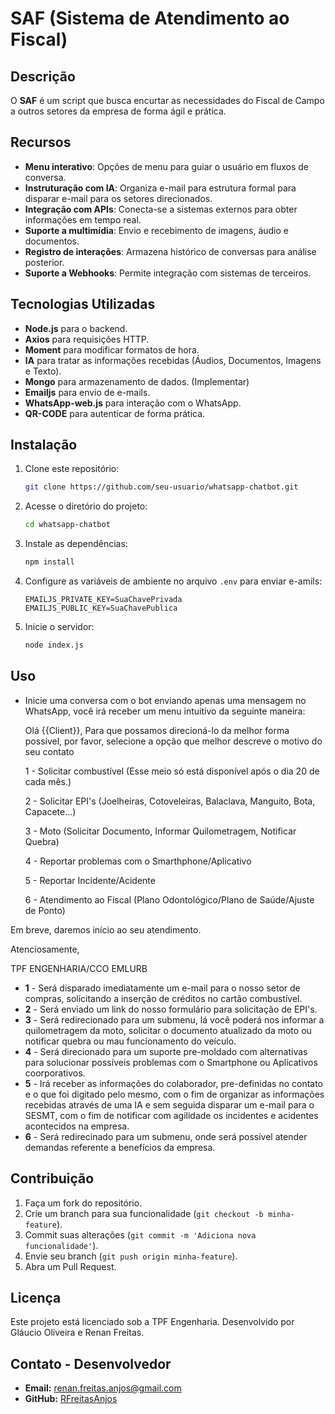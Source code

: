 # SAF (Sistema de Atendimento ao Fiscal)

## Descrição

O **SAF** é um script que busca encurtar as necessidades do Fiscal de Campo a outros setores da empresa de forma ágil e prática.  

## Recursos

- **Menu interativo**: Opções de menu para guiar o usuário em fluxos de conversa.
- **Instruturação com IA**: Organiza e-mail para estrutura formal para disparar e-mail para os setores direcionados.
- **Integração com APIs**: Conecta-se a sistemas externos para obter informações em tempo real.
- **Suporte a multimídia**: Envio e recebimento de imagens, áudio e documentos.
- **Registro de interações**: Armazena histórico de conversas para análise posterior.
- **Suporte a Webhooks**: Permite integração com sistemas de terceiros.

## Tecnologias Utilizadas

- **Node.js** para o backend.
- **Axios** para requisições HTTP.
- **Moment** para modificar formatos de hora.
- **IA** para tratar as informações recebidas (Áudios, Documentos, Imagens e Texto).
- **Mongo** para armazenamento de dados. (Implementar)
- **Emailjs** para envio de e-mails.
- **WhatsApp-web.js** para interação com o WhatsApp.
- **QR-CODE** para autenticar de forma prática.

## Instalação

1. Clone este repositório:
   ```bash
   git clone https://github.com/seu-usuario/whatsapp-chatbot.git
   ```
2. Acesse o diretório do projeto:
   ```bash
   cd whatsapp-chatbot
   ```
3. Instale as dependências:
   ```bash
   npm install
   ```
4. Configure as variáveis de ambiente no arquivo `.env` para enviar e-amils:
   ```env
   EMAILJS_PRIVATE_KEY=SuaChavePrivada
   EMAILJS_PUBLIC_KEY=SuaChavePublica
   ```
5. Inicie o servidor:
   ```bash
   node index.js
   ```

## Uso

- Inicie uma conversa com o bot enviando apenas uma mensagem no WhatsApp, você irá receber um menu intuitívo da seguinte maneira:

   Olá {{Client}}, Para que possamos direcioná-lo da melhor forma possível, por favor, selecione a opção que melhor descreve o motivo do seu contato

    1 - Solicitar combustível (Esse meio só está disponível após o dia 20 de cada mês.)
 
    2 - Solicitar EPI's (Joelheiras, Cotoveleiras, Balaclava, Manguito, Bota, Capacete...) 
 
    3 - Moto (Solicitar Documento, Informar Quilometragem, Notificar Quebra)

    4 - Reportar problemas com o Smarthphone/Aplicativo

    5 - Reportar Incidente/Acidente
 
    6 - Atendimento ao Fiscal (Plano Odontológico/Plano de Saúde/Ajuste de Ponto)


Em breve, daremos início ao seu atendimento.


Atenciosamente,

TPF ENGENHARIA/CCO EMLURB

  - **1** - Será disparado imediatamente um e-mail para o nosso setor de compras, solicitando a inserção de créditos no cartão combustível.
  - **2** - Será enviado um link do nosso formulário para solicitação de EPI's.
  - **3** - Será redirecionado para um submenu, lá você poderá nos informar a quilometragem da moto, solicitar o documento atualizado da moto ou notificar quebra ou mau funcionamento do veículo.
  - **4** - Será direcionado para um suporte pre-moldado com alternativas para solucionar possíveis problemas com o Smartphone ou Aplicativos coorporativos.
  - **5** - Irá receber as informações do colaborador, pre-definidas no contato e o que foi digitado pelo mesmo, com o fim de organizar as informações recebidas através de uma IA e sem seguida disparar um e-mail para o SESMT, com o fim de notificar com agilidade os incidentes e acidentes acontecidos na empresa.
  - **6** - Será redirecinado para um submenu, onde será possível atender demandas referente a benefícios da empresa.

## Contribuição

1. Faça um fork do repositório.
2. Crie um branch para sua funcionalidade (`git checkout -b minha-feature`).
3. Commit suas alterações (`git commit -m 'Adiciona nova funcionalidade'`).
4. Envie seu branch (`git push origin minha-feature`).
5. Abra um Pull Request.

## Licença

Este projeto está licenciado sob a TPF Engenharia.
Desenvolvido por Gláucio Oliveira e Renan Freitas.

## Contato - Desenvolvedor
- **Email:** [renan.freitas.anjos@gmail.com](mailto\:renan.freitas.anjos@gmail.com)
- **GitHub:** [RFreitasAnjos](https://github.com/RFreitasAnjos)
